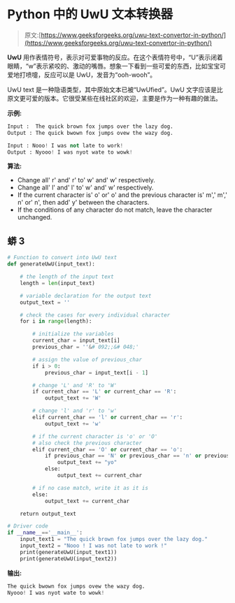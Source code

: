 # Python 中的 UwU 文本转换器

> 原文:[https://www.geeksforgeeks.org/uwu-text-convertor-in-python/](https://www.geeksforgeeks.org/uwu-text-convertor-in-python/)

**UwU** 用作表情符号，表示对可爱事物的反应。在这个表情符号中，“U”表示闭着眼睛，“w”表示紧咬的、激动的嘴唇。想象一下看到一些可爱的东西，比如宝宝可爱地打喷嚏，反应可以是 UwU，发音为“ooh-wooh”。

UwU text 是一种隐语类型，其中原始文本已被“UwUfied”。UwU 文字应该是比原文更可爱的版本。它很受某些在线社区的欢迎，主要是作为一种有趣的做法。

**示例:**

```py
Input :  The quick brown fox jumps over the lazy dog.
Output : The quick bwown fox jumps ovew the wazy dog.

Input : Nooo! I was not late to work!
Output : Nyooo! I was nyot wate to wowk!
```

**算法:**

*   Change all' r' and' r' to' w' and' w' respectively.
*   Change all' l' and' l' to' w' and' w' respectively.
*   If the current character is' o' or' o' and the previous character is' m',' m',' n' or' n', then add' y' between the characters.
*   If the conditions of any character do not match, leave the character unchanged.

## 蟒 3

```py
# Function to convert into UwU text
def generateUwU(input_text):

    # the length of the input text
    length = len(input_text)

    # variable declaration for the output text
    output_text = ''

    # check the cases for every individual character
    for i in range(length):

        # initialize the variables
        current_char = input_text[i]
        previous_char = ''&# 092;;&# 048;'

        # assign the value of previous_char
        if i > 0:
            previous_char = input_text[i - 1]

        # change 'L' and 'R' to 'W'
        if current_char == 'L' or current_char == 'R':
            output_text += 'W'

        # change 'l' and 'r' to 'w'
        elif current_char == 'l' or current_char == 'r':
            output_text += 'w'

        # if the current character is 'o' or 'O'
        # also check the previous character
        elif current_char == 'O' or current_char == 'o':
            if previous_char == 'N' or previous_char == 'n' or previous_char == 'M' or previous_char == 'm':
                output_text += "yo"
            else:
                output_text += current_char

        # if no case match, write it as it is
        else:
            output_text += current_char

    return output_text

# Driver code
if __name__=='__main__':
    input_text1 = "The quick brown fox jumps over the lazy dog."
    input_text2 = "Nooo ! I was not late to work !"
    print(generateUwU(input_text1))
    print(generateUwU(input_text2))
```

**输出:**

```py
The quick bwown fox jumps ovew the wazy dog.
Nyooo! I was nyot wate to wowk!
```
